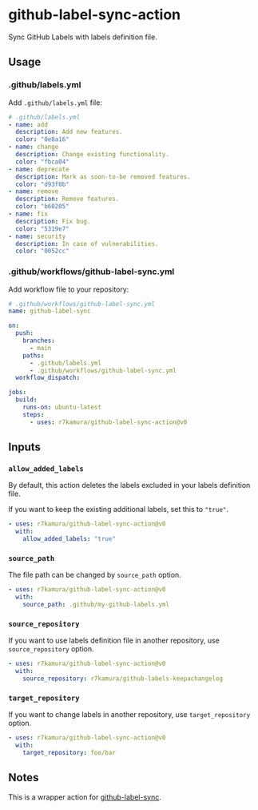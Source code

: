 # github-label-sync-action

Sync GitHub Labels with labels definition file.

## Usage

### .github/labels.yml

Add `.github/labels.yml` file:

```yaml
# .github/labels.yml
- name: add
  description: Add new features.
  color: "0e8a16"
- name: change
  description: Change existing functionality.
  color: "fbca04"
- name: deprecate
  description: Mark as soon-to-be removed features.
  color: "d93f0b"
- name: remove
  description: Remove features.
  color: "b60205"
- name: fix
  description: Fix bug.
  color: "5319e7"
- name: security
  description: In case of vulnerabilities.
  color: "0052cc"
```

### .github/workflows/github-label-sync.yml

Add workflow file to your repository:

```yaml
# .github/workflows/github-label-sync.yml
name: github-label-sync

on:
  push:
    branches:
      - main
    paths:
      - .github/labels.yml
      - .github/workflows/github-label-sync.yml
  workflow_dispatch:

jobs:
  build:
    runs-on: ubuntu-latest
    steps:
      - uses: r7kamura/github-label-sync-action@v0
```

## Inputs

### `allow_added_labels`

By default, this action deletes the labels excluded in your labels definition file.

If you want to keep the existing additional labels, set this to `"true"`.

```yaml
- uses: r7kamura/github-label-sync-action@v0
  with:
    allow_added_labels: "true"
```

### `source_path`

The file path can be changed by `source_path` option.

```yaml
- uses: r7kamura/github-label-sync-action@v0
  with:
    source_path: .github/my-github-labels.yml
```

### `source_repository`

If you want to use labels definition file in another repository, use `source_repository` option.

```yaml
- uses: r7kamura/github-label-sync-action@v0
  with:
    source_repository: r7kamura/github-labels-keepachangelog
```

### `target_repository`

If you want to change labels in another repository, use `target_repository` option.

```yaml
- uses: r7kamura/github-label-sync-action@v0
  with:
    target_repository: foo/bar
```

## Notes

This is a wrapper action for [github-label-sync](https://github.com/Financial-Times/github-label-sync).
